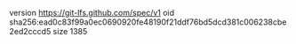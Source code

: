 version https://git-lfs.github.com/spec/v1
oid sha256:ead0c83f99a0ec0690920fe48190f21ddf76bd5dcd381c006238cbe2ed2cccd5
size 1385
